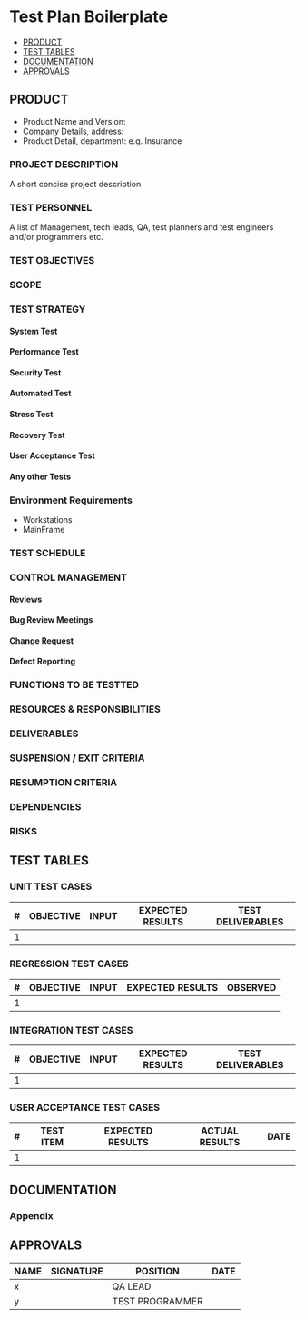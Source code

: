 # Test Plan Boilerplate <!-- omit in toc -->

- [PRODUCT](#product)
- [TEST TABLES](#test-tables)
- [DOCUMENTATION](#documentation)
- [APPROVALS](#approvals)


## PRODUCT

- Product Name and Version:
- Company Details, address: 
- Product Detail, department: e.g. Insurance

### PROJECT DESCRIPTION

A short concise project description

### TEST PERSONNEL

A list of Management, tech leads, QA, test planners and test engineers and/or programmers etc.

### TEST OBJECTIVES

### SCOPE

### TEST STRATEGY

#### System Test

#### Performance Test

#### Security Test

#### Automated Test

#### Stress Test

#### Recovery Test

#### User Acceptance Test

#### Any other Tests

### Environment Requirements

- Workstations
- MainFrame

### TEST SCHEDULE

### CONTROL MANAGEMENT
#### Reviews

#### Bug Review Meetings

#### Change Request

#### Defect Reporting

### FUNCTIONS TO BE TESTTED

### RESOURCES & RESPONSIBILITIES

### DELIVERABLES

### SUSPENSION / EXIT CRITERIA

### RESUMPTION CRITERIA

### DEPENDENCIES

### RISKS

## TEST TABLES

### UNIT TEST CASES

| \#  | OBJECTIVE | INPUT | EXPECTED RESULTS | TEST DELIVERABLES |
| --- | --------- | ----- | ---------------- | ----------------- |
| 1   |           |       |                  |                   |

### REGRESSION TEST CASES

| #   | OBJECTIVE | INPUT | EXPECTED RESULTS | OBSERVED |
| --- | --------- | ----- | ---------------- | -------- |
| 1   |           |       |                  |          |

### INTEGRATION TEST CASES

| #   | OBJECTIVE | INPUT | EXPECTED RESULTS | TEST DELIVERABLES |
| --- | --------- | ----- | ---------------- | ----------------- |
| 1   |           |       |                  |                   |

### USER ACCEPTANCE TEST CASES

| #   | TEST ITEM | EXPECTED RESULTS | ACTUAL RESULTS | DATE |
| --- | --------- | ---------------- | -------------- | ---- |
| 1   |           |                  |                |      |

## DOCUMENTATION

### Appendix

## APPROVALS

| NAME  | SIGNATURE | POSITION | DATE
| --- | --------- | ----- | ----- |
|  x  |           |    QA LEAD   |          |
|  y  |           |   TEST PROGRAMMER    |        |